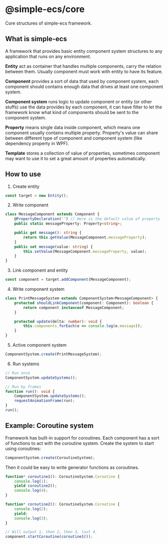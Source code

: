 # @simple-ecs/core

Core structures of simple-ecs framework.

## What is simple-ecs

A framework that provides basic entity component system structures to any application that runs on any environment.

**Entity** act as container that handles multiple components, carry the relation between them. Usually component must work with entity to have its feature.

**Component** provides a sort of data that used by component system, each component should contains enough data that drives at least one component system.

**Component system** runs logic to update component or entity (or other stuffs) use the data provides by each component, it can have filter to let the framework know what kind of components should be sent to the component system.

**Property** means single data inside component, which means one component usually contains multiple property. Property's value can share between different type of component and component system (like dependency property in WPF).

**Template** stores a collection of value of properties, sometimes component may want to use it to set a great amount of properties automatically.

## How to use

1. Create entity

```typescript
const target = new Entity();
```

2. Write component

```typescript
class MessageComponent extends Component {
    @PropertyDeclaration('') // Here is the default value of property
    public static messageProperty: Property<string>;

    public get message(): string {
        return this.getValue(MessageComponent.messageProperty);
    }
    public set message(value: string) {
        this.setValue(MessageComponent.messageProperty, value);
    }
}
```

3. Link component and entity

```typescript
const component = target.addComponent(MessageComponent);
```

4. Write component system

```typescript
class PrintMessageSystem extends ComponentSystem<MessageComponent> {
    protected shouldLinkComponent(component: Component): boolean {
        return component instanceof MessageComponent;
    }

    protected update(delta: number): void {
        this.components.forEach(e => console.log(e.message));
    }
}
```

5. Active component system

```typescript
ComponentSystem.create(PrintMessageSystem);
```

6. Run systems

```typescript
// Run once
ComponentSystem.updateSystems();

// Run by frames
function run(): void {
    ComponentSystem.updateSystems();
    requestAnimationFrame(run);
}
run();
```

## Example: Coroutine system

Framework has built-in support for coroutines. Each component has a sort of functions to act with the coroutine system. Create the system to start using coroutines:

```typescript
ComponentSystem.create(CoroutineSystem);
```

Then it could be easy to write generator functions as coroutines.

```typescript
function* coroutine1(): CoroutineSystem.Coroutine {
    console.log(1);
    yield coroutine2();
    console.log(4);
}

function* coroutine2(): CoroutineSystem.Coroutine {
    console.log(2);
    yield;
    console.log(3);
}

// Will output 1, then 2, then 3, last 4.
component.startCoroutine(coroutine1());
```
